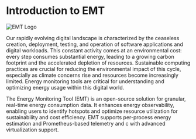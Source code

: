 # Introduction to EMT

![EMT Logo](assets/logo.png)

Our rapidly evolving digital landscape is characterized by the ceaseless creation, deployment, testing, and operation of software applications and digital workloads. This constant activity comes at an environmental cost: every step consumes substantial energy, leading to a growing carbon footprint and the accelerated depletion of resources. Sustainable computing practices are crucial for reducing the environmental impact of this cycle, especially as climate concerns rise and resources become increasingly limited. Energy monitoring tools are critical for understanding and optimizing energy usage within this digital world.

The Energy Monitoring Tool (EMT) is an open-source solution for granular, real-time energy consumption data. It enhances energy observability, enabling users to identify hotspots and optimize resource utilization for sustainability and cost efficiency. EMT supports per-process energy estimation and Prometheus-based telemetry and c with advanced virtualization support.
